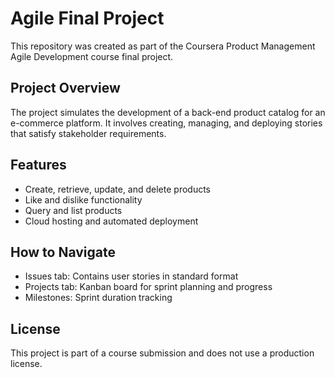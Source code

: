 # Agile Final Project

This repository was created as part of the Coursera Product Management Agile Development course final project.

## Project Overview

The project simulates the development of a back-end product catalog for an e-commerce platform. It involves creating, managing, and deploying stories that satisfy stakeholder requirements.

## Features

- Create, retrieve, update, and delete products
- Like and dislike functionality
- Query and list products
- Cloud hosting and automated deployment

## How to Navigate

- Issues tab: Contains user stories in standard format
- Projects tab: Kanban board for sprint planning and progress
- Milestones: Sprint duration tracking

## License

This project is part of a course submission and does not use a production license.
